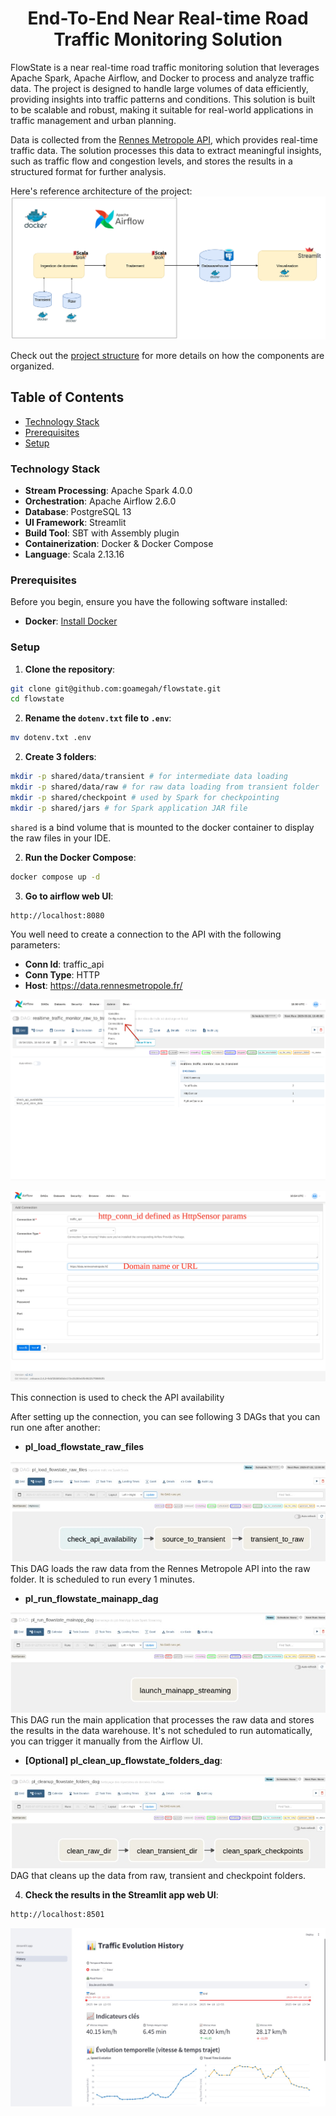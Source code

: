 <h1 align="center">End-To-End Near Real-time Road Traffic Monitoring Solution</h1>

FlowState is a near real-time road traffic monitoring solution that leverages Apache Spark, Apache Airflow, and Docker to process and analyze traffic data. The project is designed to handle large volumes of data efficiently, providing insights into traffic patterns and conditions.
This solution is built to be scalable and robust, making it suitable for real-world applications in traffic management and urban planning.

Data is collected from the [Rennes Metropole API](https://data.rennesmetropole.fr/explore/dataset/etat-du-trafic-en-temps-reel/information/), which provides real-time traffic data. The solution processes this data to extract meaningful insights, such as traffic flow and congestion levels, and stores the results in a structured format for further analysis.

Here's reference architecture of the project:
![Reference Architecture](./assets/arch.png)

Check out the [project structure](docs/structure.md) for more details on how the components are organized.


## Table of Contents
- [Technology Stack](#technology-stack)
- [Prerequisites](#prerequisites)
- [Setup](#setup)

### Technology Stack

- **Stream Processing**: Apache Spark 4.0.0
- **Orchestration**: Apache Airflow 2.6.0
- **Database**: PostgreSQL 13
- **UI Framework**: Streamlit
- **Build Tool**: SBT with Assembly plugin
- **Containerization**: Docker & Docker Compose
- **Language**: Scala 2.13.16

### Prerequisites
Before you begin, ensure you have the following software installed:

- **Docker**: [Install Docker](https://docs.docker.com/engine/install/)

### Setup

1. **Clone the repository**:
```bash
git clone git@github.com:goamegah/flowstate.git
cd flowstate
```

2. **Rename the `dotenv.txt` file to `.env`**:
```bash
mv dotenv.txt .env
```

2. **Create 3 folders**:
```bash
mkdir -p shared/data/transient # for intermediate data loading
mkdir -p shared/data/raw # for raw data loading from transient folder
mkdir -p shared/checkpoint # used by Spark for checkpointing
mkdir -p shared/jars # for Spark application JAR file
```

`shared` is a bind volume that is mounted to the docker container to display the raw files in your IDE.

2. **Run the Docker Compose**:
```bash
docker compose up -d
```

3. **Go to airflow web UI**:
```bash
http://localhost:8080
```

You well need to create a connection to the API with the following parameters:
- **Conn Id**: traffic_api
- **Conn Type**: HTTP
- **Host**: https://data.rennesmetropole.fr/

![alt text](assets/airflow_admin_connections.png)

![alt text](assets/airflow_admin_connections_api.png)

This connection is used to check the API availability

After setting up the connection, you can see following 3 DAGs that you can run one after another:
- **pl_load_flowstate_raw_files**

![alt text](assets/pl_load_raw_file.jpeg)
This DAG loads the raw data from the Rennes Metropole API into the raw folder. It is scheduled to run every 1 minutes.

- **pl_run_flowstate_mainapp_dag**

![alt text](assets/pl_run_main_app.jpeg)
This DAG run the main application that processes the raw data and stores the results in the data warehouse. It's not scheduled to run automatically, you can trigger it manually from the Airflow UI.

- **[Optional] pl_clean_up_flowstate_folders_dag**: 

![clean up pipeline](assets/pl_clean_up.jpeg)
DAG that cleans up the data from raw, transient and checkpoint folders.

4. **Check the results in the Streamlit app web UI**:
```bash
http://localhost:8501
```

![alt text](assets/flowtrack_history.jpeg)